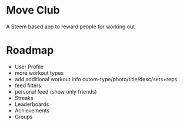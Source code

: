# Move Club
A Steem based app to reward people for working out


# Roadmap
- User Profile
- more workout types
- add additional workout info cutom-type/photo/title/desc/sets+reps
- feed filters
- personal feed (show only friends)
- Streaks
- Leaderboards
- Achievements
- Groups
